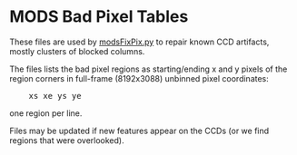 # MODS Bad Pixel Tables

These files are used by [modsFixPix.py](../modsFixPix.py) to repair
known CCD artifacts, mostly clusters of blocked columns.

The files lists the bad pixel regions as starting/ending x and y
pixels of the region corners in full-frame (8192x3088) unbinned pixel
coordinates:
<pre>
    xs xe ys ye
</pre>
one region per line.

Files may be updated if new features appear on the CCDs (or we find
regions that were overlooked).
